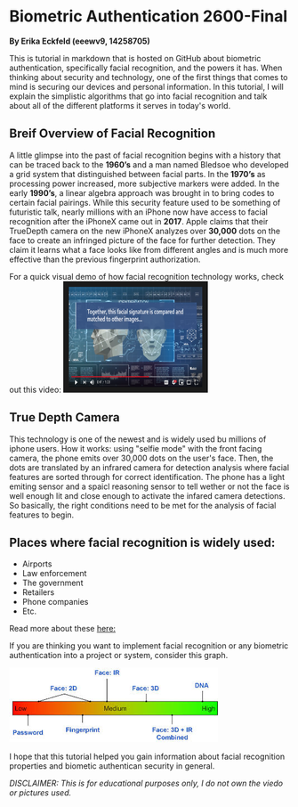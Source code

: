 # Biometric Authentication 2600-Final
 **By Erika Eckfeld (eeewv9, 14258705)**
 
This is tutorial in markdown that is hosted on GitHub about biometric authentication, specifically facial recognition, and the powers it has. When thinking about security and technology, one of the first things that comes to mind is securing our devices and personal information. In this tutorial, I will explain the simplistic algorithms that go into facial recognition and talk about all of the different platforms it serves in today's world.

## Breif Overview of Facial Recognition

A little glimpse into the past of facial recognition begins with a history that can be traced back to the **1960’s** and a man named Bledsoe who developed a grid system that distinguished between facial parts. In the **1970’s** as processing power increased, more subjective markers were added. In the early **1990’s**, a linear algebra approach was brought in to bring codes to certain facial pairings. While this security feature used to be something of futuristic talk, nearly millions with an iPhone now have access to facial recognition after the iPhoneX came out in **2017**. Apple claims that their TrueDepth camera on the new iPhoneX analyzes over **30,000** dots on the face to create an infringed picture of the face for further detection. They claim it learns what a face looks like from different angles and is much more effective than the previous fingerprint authorization. 

For a quick visual demo of how facial recognition technology works, check out this video:
<a href="https://www.youtube.com/watch?v=peTMGLPOoM4" target="_blank"><img src="https://github.com/ErikaEckfeld/2600-Final/blob/master/Screen%20Shot%202019-05-09%20at%206.22.03%20PM.png" 
alt="Video on Facial Recognition" width="240" height="180" border="10" /></a>

## True Depth Camera

This technology is one of the newest and is widely used bu millions of iphone users. How it works: using "selfie mode" with the front facing camera, the phone emits over 30,000 dots on the user's face. Then, the dots are translated by an infrared camera for detection analysis where facial features are sorted through for correct identification. The phone has a light emiting sensor and a spaicl reasoning sensor to tell wether or not the face is well enough lit and close enough to activate the infared camera detections. So basically, the right conditions need to be met for the analysis of facial features to begin.

## Places where facial recognition is widely used:
* Airports
* Law enforcement
* The government
* Retailers
* Phone companies
* Etc.

Read more about these [here:](hhttps://github.com/ErikaEckfeld/2600-Final/blob/master/secondPage.md)


If you are thinking you want to implement facial recognition or any biometric authentication into a project or system, consider this graph.


![graph](https://github.com/ErikaEckfeld/2600-Final/blob/master/facial%20recognition.jpeg "graph")


I hope that this tutorial helped you gain information about facial recognition properties and biometic authentican security in general. 

*DISCLAIMER: This is for educational purposes only, I do not own the viedo or pictures used.*


 

